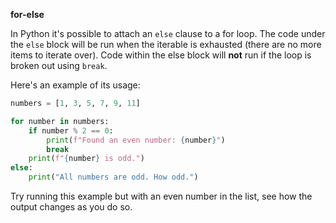 **for-else**

In Python it's possible to attach an `else` clause to a for loop. The code under the `else` block will be run when the iterable is exhausted (there are no more items to iterate over). Code within the else block will **not** run if the loop is broken out using `break`.

Here's an example of its usage:
```py
numbers = [1, 3, 5, 7, 9, 11]

for number in numbers:
    if number % 2 == 0:
        print(f"Found an even number: {number}")
        break
    print(f"{number} is odd.")
else:
    print("All numbers are odd. How odd.")
```
Try running this example but with an even number in the list, see how the output changes as you do so.

